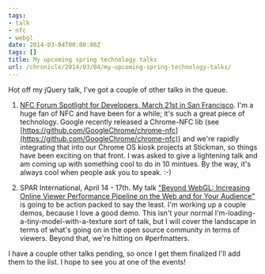 ```yaml
---
tags:
- talk
- nfc
- webgl
date: 2014-03-04T00:00:00Z
tags: []
title: My upcoming spring technology talks
url: /chronicle/2014/03/04/my-upcoming-spring-technology-talks/
---
```


Hot off my jQuery talk, I've got a couple of other talks in the queue.

1. [NFC Forum Spotlight for Developers, March 21st in San Francisco](http://nfc-forum.org/events/nfc-forum-spotlight-for-developers/). I'm a huge fan of NFC and have been for a while; it's such a great piece of technology. Google recently released a Chrome-NFC lib (see [https://github.com/GoogleChrome/chrome-nfc](https://github.com/GoogleChrome/chrome-nfc)) and we're rapidly integrating that into our Chrome OS kiosk projects at Stickman, so things have been exciting on that front. I was asked to give a lightening talk and am coming up with something cool to do in 10 mintues. By the way, it's always cool when people ask you to speak. :-)

2. SPAR International, April 14 - 17th. My talk ["Beyond WebGL: Increasing Online Viewer Performance Pipeline on the Web and for Your Audience"](http://www.sparpointgroup.com/SPAR-International-2014-Presenters-Justin-Ribeiro/) is going to be action packed to say the least. I'm working up a couple demos, because I love a good demo. This isn't your normal I'm-loading-a-tiny-model-with-a-texture sort of talk, but I will cover the landscape in terms of what's going on in the open source community in terms of viewers. Beyond that, we're hitting on #perfmatters.

I have a couple other talks pending, so once I get them finalized I'll add them to the list. I hope to see you at one of the events!